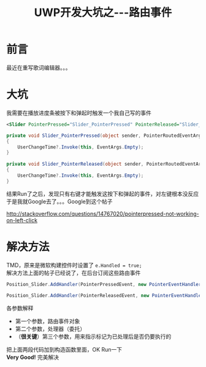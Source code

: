 ﻿---
title: UWP开发大坑之---路由事件  
categories: UWP  
tags: [UWP,路由事件]  
---
     
  
# 前言
  
最近在重写歌词编辑器。。。
  
# 大坑
       
我需要在播放进度条被按下和弹起时触发一个我自己写的事件
  
``` xml  
<Slider PointerPressed="Slider_PointerPressed" PointerReleased="Slider_PointerReleased" />  
```
  
``` c#  
private void Slider_PointerPressed(object sender, PointerRoutedEventArgs e)  
{  
    UserChangeTime?.Invoke(this, EventArgs.Empty);  
}
  
private void Slider_PointerReleased(object sender, PointerRoutedEventArgs e)  
{  
    UserChangeTime?.Invoke(this, EventArgs.Empty);  
}  
```
  
结果Run了之后，发现只有右键才能触发这按下和弹起的事件，对左键根本没反应     
于是我就Google去了。。。Google到这个帖子
  
http://stackoverflow.com/questions/14767020/pointerpressed-not-working-on-left-click
  
# 解决方法
  
TMD，原来是微软构建控件时设置了 `e.Handled = true;`    
解决方法上面的帖子已经说了，在后台订阅这些路由事件
  
``` c#  
Position_Slider.AddHandler(PointerPressedEvent, new PointerEventHandler((s, e) => UserChangeTime?.Invoke(this, EventArgs.Empty)), true);
  
Position_Slider.AddHandler(PointerReleasedEvent, new PointerEventHandler((s, e) => UserChangeTime?.Invoke(this, EventArgs.Empty)), true);  
```  
  
各参数解释
  
- 第一个参数，路由事件对象  
- 第二个参数，处理器（委托）  
- （**很关键**）第三个参数，用来指示标记为已处理后是否仍要执行的
  
把上面两段代码加到构造函数里面，OK Run一下    
**Very Good!** 完美解决
